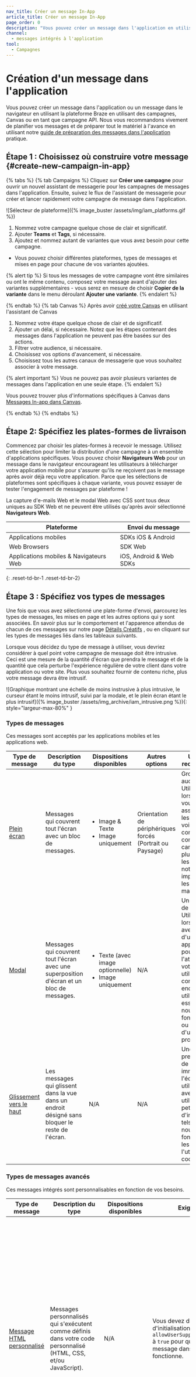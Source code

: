```yaml
---
nav_title: Créer un message In-App
article_title: Créer un message In-App
page_order: 0
description: "Vous pouvez créer un message dans l'application en utilisant la plateforme Braze en utilisant des campagnes, Canvas, ou en tant que campagne API. Cet article vous guidera tout au long de ce processus."
channel:
  - messages intégrés à l'application
tool:
  - Campagnes
---
```


# Création d'un message dans l'application

Vous pouvez créer un message dans l'application ou un message dans le navigateur en utilisant la plateforme Braze en utilisant des campagnes, Canvas ou en tant que campagne API. Nous vous recommandons vivement de planifier vos messages et de préparer tout le matériel à l'avance en utilisant notre [guide de préparation des messages dans l'application]({{site.baseurl}}/user_guide/message_building_by_channel/in-app_messages/best_practices/) pratique.

## Étape 1 : Choisissez où construire votre message {#create-new-campaign-in-app}

{% tabs %}
  {% tab Campaigns %}
  Cliquez sur __Créer une campagne__ pour ouvrir un nouvel assistant de messagerie pour les campagnes de messages dans l'application. Ensuite, suivez le flux de l'assistant de messagerie pour créer et lancer rapidement votre campagne de message dans l'application.

  ![Sélecteur de plateforme]({% image_buster /assets/img/iam_platforms.gif %})

1. Nommez votre campagne quelque chose de clair et significatif.
2. Ajouter __Teams__ et __Tags__, si nécessaire.
3. Ajoutez et nommez autant de variantes que vous avez besoin pour cette campagne.
  - Vous pouvez choisir différentes plateformes, types de messages et mises en page pour chacune de vos variantes ajoutées.

  {% alert tip %}
Si tous les messages de votre campagne vont être similaires ou ont le même contenu, composez votre message avant d'ajouter des variantes supplémentaires - vous serez en mesure de choisir **Copier de la variante** dans le menu déroulant **Ajouter une variante**.
{% endalert %}

 {% endtab %}
 {% tab Canvas %}
 Après avoir [créé votre Canvas]({{site.baseurl}}/user_guide/engagement_tools/canvas/create_a_canvas/create_a_canvas/) en utilisant l'assistant de Canvas

1. Nommez votre étape quelque chose de clair et de significatif.
2. Ajouter un délai, si nécessaire. Notez que les étapes contenant des messages dans l'application ne peuvent pas être basées sur des actions.
3. Filtrer votre audience, si nécessaire.
4. Choisissez vos options d'avancement, si nécessaire.
5. Choisissez tous les autres canaux de messagerie que vous souhaitez associer à votre message.

{% alert important %}
Vous ne pouvez pas avoir plusieurs variantes de messages dans l'application en une seule étape.
{% endalert %}

Vous pouvez trouver plus d'informations spécifiques à Canvas dans [Messages In-app dans Canvas]({{site.baseurl}}/user_guide/engagement_tools/canvas/create_a_canvas/in-app_messages_in_canvas/).

{% endtab %}
{% endtabs %}

## Étape 2: Spécifiez les plates-formes de livraison

Commencez par choisir les plates-formes à recevoir le message. Utilisez cette sélection pour limiter la distribution d'une campagne à un ensemble d'applications spécifiques. Vous pouvez choisir __Navigateurs Web__ pour un message dans le navigateur encourageant les utilisateurs à télécharger votre application mobile pour s'assurer qu'ils ne reçoivent pas le message après avoir déjà reçu votre application. Parce que les sélections de plateformes sont spécifiques à chaque variante, vous pouvez essayer de tester l'engagement de messages par plateforme !

La capture d'e-mails Web et le modal Web avec CSS sont tous deux uniques au SDK Web et ne peuvent être utilisés qu'après avoir sélectionné __Navigateurs Web__.

| Plateforme                             | Envoi du message        |
| -------------------------------------- | ----------------------- |
| Applications mobiles                   | SDKs iOS & Android      |
| Web Browsers                           | SDK Web                 |
| Applications mobiles & Navigateurs Web | iOS, Android & Web SDKs |
{: .reset-td-br-1 .reset-td-br-2}

## Étape 3 : Spécifiez vos types de messages

Une fois que vous avez sélectionné une plate-forme d'envoi, parcourez les types de messages, les mises en page et les autres options qui y sont associées. En savoir plus sur le comportement et l'apparence attendus de chacun de ces messages sur notre page [Détails Créatifs]({{site.baseurl}}/user_guide/message_building_by_channel/in-app_messages/creative_details/) , ou en cliquant sur les types de messages liés dans les tableaux suivants.

Lorsque vous décidez du type de message à utiliser, vous devriez considérer à quel point votre campagne de message doit être intrusive. Ceci est une mesure de la quantité d'écran que prendra le message et de la quantité que cela perturbe l'expérience régulière de votre client dans votre application ou votre site. Plus vous souhaitez fournir de contenu riche, plus votre message devra être intrusif.

![Graphique montrant une échelle de moins instrusive à plus intrusive, le curseur étant le moins intrusif, suivi par la modale, et le plein écran étant le plus intrusif]({% image_buster /assets/img_archive/iam_intrusive.png %}){: style="largeur-max-80%" }

### Types de messages

Ces messages sont acceptés par les applications mobiles et les applications web.

<style type="text/css">
.tg td{word-break:normal;}
.tg th{word-break:normal;}
</style>

<table class="tg">
<thead>
  <tr>
    <th>Type de message</th>
    <th>Description du type</th>
    <th>Dispositions disponibles</th>
    <th>Autres options</th>
    <th>Utilisation recommandée</th>
  </tr>
</thead>
<tbody>
  <tr>
    <td><a href='/docs/user_guide/message_building_by_channel/in-app_messages/creative_details/fullscreen'>Plein écran</a></td>
    <td>Messages qui couvrent tout l'écran avec un bloc de messages.</td>
    <td>
      <ul>
      <li>Image & Texte</li>
      <li>Image uniquement</li>
      </ul>
    </td>
    <td>Orientation de périphériques forcés (Portrait ou Paysage)</td>
    <td>Gros et audacieux! Utilisez lorsque vous voulez vous assurer que les utilisateurs voient votre contenu, comme vos campagnes les plus critiques, les notifications importantes ou les promotions massives.</td>
  </tr>
  <tr>
    <td><a href='/docs/user_guide/message_building_by_channel/in-app_messages/creative_details/modal'>Modal</a></td>
    <td>Messages qui couvrent tout l'écran avec une superposition d'écran et un bloc de messages.</td>
    <td>
      <ul>
      <li>Texte (avec image optionnelle)</li>
      <li>Image uniquement</li>
      </ul>
    </td>
    <td>N/A</td>
    <td>Un bon point de milieu. Utilisez lorsque vous avez besoin d'une façon apparente pour attirer l'attention de votre utilisateur, comme encourager les utilisateurs à essayer une nouvelle fonctionnalité ou profiter d'une promotion.</td>
  </tr>
  <tr>
    <td><a href='/docs/user_guide/message_building_by_channel/in-app_messages/creative_details/slideup'>Glissement vers le haut</a></td>
    <td>Les messages qui glissent dans la vue dans un endroit désigné sans bloquer le reste de l'écran.</td>
    <td>N/A</td>
    <td>N/A</td>
    <td>Unobtrusive: prend le moins de biens immobiliers de l'écran. À utiliser pour avertir les utilisateurs de petits extraits d'information, tels que les nouvelles fonctionnalités, les annonces, l'utilisation des cookies, etc.<br></td>
  </tr>
</tbody>
</table>

### Types de messages avancés

Ces messages intégrés sont personnalisables en fonction de vos besoins.

<table class="tg">
<thead>
  <tr>
    <th>Type de message</th>
    <th>Description du type</th>
    <th>Dispositions disponibles</th>
    <th>Exigences</th>
    <th>Utilisation recommandée</th>
  </tr>
</thead>
<tbody>
  <tr>
    <td><a href='/docs/user_guide/message_building_by_channel/in-app_messages/customize/#custom-html-messages'>Message HTML personnalisé</a></td>
    <td>Messages personnalisés qui s'exécutent comme définis dans votre code personnalisé (HTML, CSS, et/ou JavaScript).</td>
    <td>N/A</td>
    <td>Vous devez définir l'option d'initialisation <span style="white-space: nowrap"><code>allowUserSuppliedJavascript</code></span> à <code>true</code> pour que votre message dans l'application fonctionne.</td>
    <td>C'est une bonne option si vous voulez tous les avantages des IAMs mais que vous avez besoin de fonctionnalités supplémentaires ou pour que l'apparence reste "sur marque". Vous pouvez modifier chaque petit détail du message : police, couleur, forme, taille, boutons, etc. <br><br>Les exemples de cas d'utilisation incluent la demande de commentaires aux utilisateurs, les formulaires de capture d'e-mails ou les messages paginés</td>
  </tr>
  <tr>
    <td><a href='/docs/user_guide/message_building_by_channel/in-app_messages/customize/#email-capture-form'>Formulaire de capture d'email Web</a></td>
    <td>Généralement utilisé pour capturer le courriel du lecteur.</td>
    <td>N/A</td>
    <td>Vous devez définir l'option d'initialisation <span style="white-space: nowrap"><code>allowUserSuppliedJavascript</code></span> à <code>true</code> pour que votre message dans l'application fonctionne.</td>
    <td>Lorsque vous demandez aux utilisateurs de soumettre leur adresse e-mail.</td>
  </tr>
  <tr>
    <td><a href='/docs/user_guide/message_building_by_channel/in-app_messages/customize/#web-modal-css'>Web modal avec CSS</a></td>
    <td>Messages modaux pour le web avec CSS personnalisables.</td>
    <td>
      <ul>
      <li>Texte (avec image optionnelle)</li>
      <li>Image uniquement</li>
      </ul>
    </td>
    <td>N/A</td>
    <td>Lorsque vous voulez télécharger ou écrire un CSS personnalisé pour créer de la beauté, tout autour de la messagerie personnalisée. </td>
  </tr>
</tbody>
</table>

{% alert important %}
Si Braze détecte que vous n'avez pas de bouton de fermeture ou de rejet inclus dans votre code, nous vous demanderons d'en ajouter un. Pour votre commodité, nous avons fourni un snippet que vous pouvez copier et coller dans votre code : `<a href= "appboy://close">X</a>`.
{% endalert %}

## Étape 4 : Composer un message dans l'application

L'onglet **Composer** vous permet de modifier tous les aspects du contenu et du comportement de votre message.

!\[Composez votre message dans l'application\]\[24\]

Le contenu de l'onglet Composer varie selon les options que vous avez choisies lors de l'étape précédente, mais peut inclure l'une des options ci-dessous :

| Contenus                               | Options                                                                                                                                                      | Libellé                                                                                                                                                                                                                                                                                                            |
| -------------------------------------- | ------------------------------------------------------------------------------------------------------------------------------------------------------------ | ------------------------------------------------------------------------------------------------------------------------------------------------------------------------------------------------------------------------------------------------------------------------------------------------------------------ |
| Langue                                 | Consultez notre [liste complète des langues disponibles][18].                                                                                                | Cliquez sur __Ajouter des langues__ et sélectionnez les langues désirées dans la liste fournie. Ceci insérera Liquid dans votre message. Nous vous recommandons de sélectionner vos langues avant d'écrire votre contenu afin que vous puissiez renseigner votre texte où il appartient dans le Liquid.            |
| Image                                  | __Télécharger l'image__, __choisissez un badge__, ou utilisez __Font Awesome__.                                                                              | Le cas échéant, cliquez sur __Include Image__ ou __Upload Image__ et suivez les instructions présentées. Chaque type de message et plate-forme peut avoir ses propres proportions et exigences suggérées - assurez-vous de vérifier ce qui est avant de mettre en service ou de faire une image à partir de zéro ! |
| Texte du bouton & Comportement du clic | Ajoutez jusqu'à deux [boutons](#buttons).                                                                                                                    | Vous pouvez créer et modifier le texte et la couleur des boutons personnalisés. Vous pouvez également ajouter le lien des conditions d'utilisation dans les formulaires de capture d'e-mails Web.                                                                                                                  |
| Options de l'appareil                  | Restreindre l'envoi aux appareils iOS uniquement.                                                                                                            | Cliquez sur __Changer de__ et cochez la case comme vous le souhaitez.                                                                                                                                                                                                                                              |
| Options de fermeture du message        | __Rejeter automatiquement__ ou __Attendre pour l'utilisateur Swipe ou Touchez__.                                                                             | __Rejeter automatiquement__ vous permet de sélectionner combien de secondes le message restera à l'écran. __Attendez que l'utilisateur Swipe ou Touch__ nécessite une option de renvoi ou de fermeture.                                                                                                            |
| En-tête & Texte du corps               | Copie entièrement personnalisée (souvent avec des capacités HTML personnalisées) avec les options pour inclure Liquid et d'autres types de personnalisation. | Certains types de messages n'ont pas besoin et ne demandent donc pas d'en-têtes.                                                                                                                                                                                                                                   |
| Position                               | __Du bas de l'écran des applications__ ou __du haut de l'écran des applications__.                                                                           | Ceci n'existe que dans le constructeur de messages Universal Slideup.                                                                                                                                                                                                                                              |
| HTML & Actifs                          | Complètement personnalisé via téléchargement, URL, ou copier et coller.                                                                                      | Copiez et collez du HTML dans l'espace disponible et téléchargez vos ressources via ZIP.                                                                                                                                                                                                                           |
| Placeholder de saisie d'email          | Copie personnalisée.                                                                                                                                         | Ceci est utilisé uniquement dans le formulaire de capture de courriel Web et dirigera vos utilisateurs à entrer le contenu désiré dans l'espace.                                                                                                                                                                   |
{: .reset-td-br-1 .reset-td-br-2 .reset-td-br-3}

### Paramètres supplémentaires

#### Boutons {#buttons}

Lorsqu'il est disponible pour votre type de message, vous pouvez avoir jusqu'à deux boutons sous votre corps de texte.

![Primaire_Secondaire]({% image_buster /assets/img/primary-secondary-buttons.png %}){: height="40%" width="40%"}

Si vous choisissez d'utiliser un seul bouton, il s'ajuste automatiquement pour prendre en charge l'espace disponible au bas de votre message au lieu de laisser de la place à un bouton supplémentaire.

{% alert tip %}
  Si vous décidez de formater ces boutons avec vos propres couleurs, nous vous recommandons d'utiliser le bouton 2 pour votre résultat préféré. En d'autres termes, si vous voulez que votre utilisateur clique sur un bouton plus que l'autre, assurez-vous qu'il est sur la droite. Le bouton droit a souvent affiché un meilleur potentiel pour être cliqué, surtout si elle a une couleur quelque peu contrastée ou autrement distincte du reste du message. Ceci n'est mis en évidence que lorsque le bouton de gauche se fond plus visuellement avec le message.
{% endalert %}

#### Générations

Braze a trois générations de messages dans l'application disponibles. Vous pouvez affiner les appareils sur lesquels vos messages doivent être envoyés, en fonction de la génération qu'ils supportent, dans la section [Aperçu]({{site.baseurl}}/user_guide/message_building_by_channel/in-app_messages/testing/) lors de la composition de votre message dans l'application.

!\[In-App_Messages_Generations\]\[2\]{: height="50%" width="50%"}

Selon les versions du SDK sur lesquelles vos utilisateurs sont actifs, vous pouvez ou non voir cette option. On ne vous demande de sélectionner une génération que lorsque vous avez des utilisateurs sur plus d'une génération.

{% détails Qu'est-ce qu'une génération ? %}
Une Génération est définie comme une collection de versions SDK qui contiennent un grand nombre de mises à jour majeures. Par exemple, la Génération 3 est la dernière qui englobe les dernières mises à jour de style.

En sélectionnant __Envoyer à toutes les générations qui supportent ce message__, Braze livrera aux utilisateurs qui peuvent recevoir n'importe quelle forme de message. Par exemple, si vous avez des utilisateurs sur les trois générations, un modal sera livré aux utilisateurs sur les générations 2 et 3, car la génération 1 ne prend pas en charge les modaux. Le message sera différent pour vos deux groupes d'utilisateurs : les utilisateurs de la génération 3 recevront le message dans les derniers styles, tandis que les utilisateurs de Generation 2 verront les anciens styles (différences cosmétiques et absence de bordure de bouton).

Vous pouvez effacer la case à cocher __Envoyer à toutes les générations qui prennent en charge ce message__ et sélectionner __Envoyer uniquement aux utilisateurs à la génération 3 (la dernière)__ si vous ne voulez pas permettre aux utilisateurs de recevoir les anciens styles de message. Les utilisateurs de la génération 3 seront les seuls à recevoir le message.
{% enddetails %}

## Étape 5 : Stylez votre message dans l'application

L'onglet **Style** vous permet d'ajuster tous les aspects visuels de votre message. Téléchargez une image ou un badge, ou choisissez une icône de badge pré-conçue. Modifiez les couleurs du texte de l'en-tête et du corps, des boutons et de l'arrière-plan en sélectionnant une palette ou en saisissant un code hexadécimal, RGB ou HSB.

Le contenu de l'onglet **Style** varie en fonction des options de message que vous avez choisies lors de la dernière étape. mais peut inclure l'une des options ci-dessous:

| Formatage en cours                              | Input                                                           | Libellé                                                                                                                                                                                                                                               |
| ----------------------------------------------- | --------------------------------------------------------------- | ----------------------------------------------------------------------------------------------------------------------------------------------------------------------------------------------------------------------------------------------------- |
| Profil de couleur                               | Appliquer à partir de la galerie de modèles de messages In-App. | Cliquez sur __Appliquer le modèle__ et sélectionnez dans la galerie. Ensuite, cliquez sur __Enregistrer__.                                                                                                                                            |
| Alignement du texte                             | À gauche, au centre ou à droite.                                | Uniquement disponible pour les nouvelles versions de Braze SDK.                                                                                                                                                                                       |
| En-tête                                         | Code de couleur HEX.                                            | La couleur HEX de votre choix s'affiche. Vous pourrez également choisir l'opacité de la couleur.                                                                                                                                                      |
| Texte du texte                                  | Code de couleur HEX.                                            | La couleur HEX de votre choix s'affiche. Vous pourrez également choisir l'opacité de la couleur.                                                                                                                                                      |
| Boutons                                         | Code de couleur HEX.                                            | Les couleurs HEX de votre choix s'affichent. Vous pourrez également choisir l'opacité des couleurs. Vous pouvez choisir les couleurs pour : l'arrière-plan du message de fermeture ainsi que l'arrière-plan de chaque bouton, le texte et la bordure. |
| Bordure du bouton                               | Code de couleur HEX.                                            | Nouveau! Cela vous permettra de définir vos boutons principaux et secondaires. Nous vous suggérons des boutons avec des couleurs contrastées.                                                                                                         |
| Couleur d'arrière-plan                          | Code de couleur HEX.                                            | La couleur HEX de votre choix s'affiche. Vous pourrez également choisir l'opacité de la couleur. Ceci est l'arrière-plan de l'ensemble du message et s'affichera clairement derrière votre corps texte.                                               |
| Superposition d'écran                           | Code de couleur HEX.                                            | La couleur HEX de votre choix s'affiche. Vous pourrez également choisir l'opacité de la couleur. Uniquement disponible pour les nouvelles versions de Braze SDK. Voici le cadre autour de l'ensemble du message.                                      |
| Chevron ou autre option de message de fermeture | Code de couleur HEX.                                            | La couleur HEX de votre choix s'affiche. Vous pourrez également choisir l'opacité de la couleur.                                                                                                                                                      |
{: .reset-td-br-1 .reset-td-br-2 .reset-td-br-3}

Toujours [prévisualiser et tester]({{site.baseurl}}/user_guide/message_building_by_channel/in-app_messages/testing/) votre message avant l'envoi.

{% alert important %}
Certains types de messages dans l'application n'ont pas l'option pour le style au-delà du téléchargement de HTML personnalisé (et/ou CSS et/ou JavaScript) et d'actifs via ZIP, comme décrit dans les étapes ci-dessus. [Web Modal avec CSS]({{site.baseurl}}/user_guide/message_building_by_channel/in-app_messages/customize/#web-modal-css) vous permet de télécharger ou d'écrire des CSS personnalisés pour créer de la beauté, tout autour de la messagerie personnalisée.
{% endalert %}

## Étape 6 : Configurer des paramètres supplémentaires

### Paires clé-valeur

Ajouter [paires clé-valeur][19] pour envoyer des champs personnalisés supplémentaires aux appareils utilisateurs.

### Réévaluer l'éligibilité de la campagne et la liquidité

Dans certains scénarios, vous pouvez vouloir réévaluer l'éligibilité d'un utilisateur qui déclenche un message dans l'application à afficher. Des exemples incluent des campagnes qui ciblent un attribut personnalisé qui change fréquemment ou des messages qui devraient refléter toute modification de profil de dernière minute.

!\[Réévaluer l'adhésion IAM \]\[27\]

Lorsque vous sélectionnez **Ré-évaluer l'éligibilité de la campagne avant d'afficher**, une demande supplémentaire sera faite à Braze pour confirmer que l'utilisateur est toujours éligible pour ce message avant l'envoi. De plus, toutes les variables [Liquid][25] ou [Contenu Connecté][26] seront gabarites à ce moment-là avant que le message ne soit affiché.

{% alert note %}
L'activation de cette option entraînera un léger délai (< 100 ms) entre le moment où un utilisateur déclenche un message dans l'application et le moment où le message est affiché en raison de l'admissibilité ajoutée et de la demande de template. <br><br> N'utilisez pas cette option pour les messages qui peuvent être déclenchés lorsqu'un utilisateur est hors ligne ou quand l'éligibilité et la réévaluation Liquid ne sont pas requises.
{% endalert %}

## Étape 7 : Construisez le reste de votre campagne ou Canvas

Construisez le reste de votre campagne ou de Canvas ; voir les sections ci-dessous pour de plus amples conseils sur la meilleure façon d'utiliser nos outils pour construire des messages dans l'application. Pour plus d'informations sur les options de messagerie spécifiques à Canvas dans l'application, comme l'expiration et les étapes, reportez-vous à [Messages In-app dans Canvas][16].

### Déclenchement

Sélectionnez l'action dont vous souhaitez déclencher votre message, ainsi que les heures de début et de fin pour votre campagne ou Canvas.

{% alert important %}
Veuillez noter que si vous avez l'intention de déclencher votre message dans l'application basé sur un événement personnalisé, cet événement personnalisé doit être envoyé via le SDK.
{% endalert %}

![Planifier]({% image_buster /assets/img_archive/in_app_schedule.png %}){: style="largeur-max-80%"}

L'envoi de messages dans l'application est entièrement basé sur les déclencheurs d'action suivants :
- Faire un achat
- Ouverture de l'app/page web
- Effectuer un événement personnalisé (ne fonctionne qu'avec les événements envoyés via le SDK)
- Ouverture d'un message push spécifique
- Planifier automatiquement les campagnes à envoyer à un certain moment par rapport à l'heure locale de chacun de vos utilisateurs.
- Les messages peuvent également être configurés pour se reproduire sur une base journalière, hebdomadaire (optionnellement sur certains jours) ou mensuelle.

Une date et une heure de début doivent être sélectionnées ; cependant, une date de fin est facultative. Une date de fin empêchera ce message spécifique dans l'application d'apparaître sur les appareils après la date/heure spécifiée.

Veuillez vous référer à notre documentation de développeurs pour [déclencher un événement côté serveur]({{site.baseurl}}/developer_guide/platform_integration_guides/web/in-app_messaging/in-app_message_delivery/) et [envoyer des messages locaux dans l'application]({{site.baseurl}}/developer_guide/platform_integration_guides/web/in-app_messaging/in-app_message_delivery/#local-in-app-messages).

#### Déclenchement en ligne vs. hors ligne

Les messages intégrés fonctionnent en envoyant le message et se déclenche sur l'appareil de l'utilisateur. Une fois que les messages intégrés sont sur un appareil, il attend de s'afficher jusqu'à ce que la condition de déclenchement soit remplie. Si les messages dans l'application sont déjà mis en cache sur l'appareil de l'utilisateur, vous pouvez même déclencher des messages dans l'application hors ligne sans connexion à Braze (par exemple, en mode avion).

{% alert important %}
Une fois qu'une campagne de message intégré a été arrêtée, il se peut que certains utilisateurs aient déjà reçu le message mais ne l'ont pas vu parce qu'ils n'ont pas ouvert votre application. Ces utilisateurs verront toujours votre message dans l'application et seront considérés comme une impression unique, même après l'arrêt de votre campagne.
{% endalert %}

### Prioriser

{% tabs %}
{% tab Campaigns %}

Enfin, une fois que vous aurez sélectionné l'action déclenchée par le message dans l'application, vous devriez également définir une priorité. Si deux messages sont déclenchés par la même action, les messages de haute priorité seront programmés pour apparaître sur les appareils des utilisateurs avant les messages avec des priorités plus faibles.

![Priorité de l'événement]({% image_buster /assets/img_archive/prioritization_options.png %}){: style="largeur-max-80%"}

Les options hautes, moyennes et basses pour les priorités de messages déclenchés sont des segments, et comme cela plusieurs messages peuvent avoir la même priorité sélectionnée. Pour définir des priorités dans ces segments, cliquez sur __Définir la priorité exacte__, et vous serez en mesure de faire glisser et déposer des campagnes pour les ordonner avec la bonne priorité.

![Priorisation du seau]({% image_buster /assets/img_archive/bucket_prioritization.png %}){: style="largeur-max-70%"}

{% endtab %}
{% tab Canvas %}

Un client peut déclencher deux messages dans l'application en même temps sur votre Canvas Lorsque cela se produit, Braze suivra l'ordre de priorité ci-dessous pour déterminer quel message dans l'application est affiché. Faites glisser les différentes étapes de Canvas pour réorganiser leur priorité. Par défaut, les étapes précédentes dans une variante de Canvas s'afficheront avant les étapes suivantes.

![priorité_étape]({% image_buster /assets/img_archive/step_priority.png %}){: style="largeur-max-80%"}

Naviguez vers **Envoyer les paramètres** de la section Canvas pour prioriser les messages dans l'application à partir d'un Canvas par rapport aux messages dans l'application provenant d'autres Canvases et campagnes.

Par défaut, la priorité de l'étape Canvas est définie sur médium, les étapes les plus récentes ayant la priorité relative la plus élevée. Les priorités au niveau de la toile et de la campagne sont également par défaut, avec la priorité relative la plus élevée par défaut par rapport aux éléments les plus récemment créés.

![priorité_canas]({% image_buster /assets/img_archive/canvas_priority.png %}){: style="largeur-max-70%"}

{% endtab %}
{% endtabs %}

### Target segment

Ensuite, vous devez choisir le segment cible dans le menu déroulant. Vous recevez automatiquement un instantané de ce à quoi ressemble cette population approximative de segments. Gardez à l'esprit que l'adhésion exacte au segment est toujours calculée juste avant l'envoi du message.

![Target Page]({% image_buster /assets/img_archive/target_page.png %}){: style="largeur-max:50%"}

{% alert note %}
S'il y a un délai à l'étape de message dans l'application, l'adhésion au segment sera évaluée après le délai. Si l'utilisateur est éligible, le message dans l'application sera synchronisé lors de la prochaine session disponible.
{% endalert %}

### Événements de conversion

Braze vous permet de suivre la fréquence à laquelle les utilisateurs effectuent des actions spécifiques (événements de conversion) après avoir reçu une campagne. Vous pouvez spécifier l'une des actions suivantes en tant qu'événement de conversion:

- Ouvre l'application
- Fait un achat (peut être un achat générique ou un article spécifique)
- Effectue un événement spécifique personnalisé

Vous pouvez autoriser jusqu'à une fenêtre de 30 jours au cours de laquelle une conversion sera comptée si l'utilisateur prend l'action spécifiée.

![Événement de conversion]({% image_buster /assets/img_archive/conversion_event_selection.png %}){: style="largeur-max:50%"}

> Une fois que vous avez fini de construire la dernière de votre campagne ou de Canvas, révisez ses détails, puis envoyez-le!

## Limites de campagne de messages actifs dans l'application

Le braze valorise la fiabilité et la vitesse. Tout comme nous vous suggérons d'envoyer uniquement les données dont vous avez besoin à Braze, Nous vous recommandons également de désactiver toutes les campagnes qui n'ajoutent plus aucune valeur à votre marque.

Le traitement des campagnes de messages dans l'application basée sur des actions qui sont toujours dans un état actif mais qui n'envoient plus de messages ou qui ne sont plus nécessaires ralentit la performance globale des services Braze pour vous et d'autres clients. Ce délai supplémentaire est nécessaire pour traiter ces nombreuses campagnes d'inactivité signifie que tous les messages dans l'application prendront plus de temps à apparaître sur les appareils de l'utilisateur final, qui affecte l'expérience de l'utilisateur final.

Il y a une limite de 200 campagnes de messages dans l'application par action par groupe d'applications afin d'optimiser la vitesse de livraison des messages et d'éviter les délais d'attente.

Le nombre de 200 comprend des campagnes IAM actives qui n'ont pas encore atteint l'heure de fin et celles qui n'ont pas de date de fin. Les campagnes IAM actives qui ont passé leurs heures de fin ne seront pas comptées. Le client moyen de Braze a un total de 26 campagnes actives à la fois — il est donc peu probable que cette limitation vous impacte.
[2]: {% image_buster /assets/img/iam-generations.gif %} [24]: {% image_buster /assets/img/iam_compose.gif %} [27]: {% image_buster /assets/img_archive/re-evaluate-iam-membership.png %}

[16]: {{site.baseurl}}/user_guide/engagement_tools/canvas/create_a_canvas/in-app_messages_in_canvas/
[18]: {{site.baseurl}}/developer_guide/platform_integration_guides/android/advanced_use_cases/localization/#languages-supported
[19]: {{site.baseurl}}/user_guide/personalization_and_dynamic_content/key_value_pairs/
[25]: {{site.baseurl}}/user_guide/personalization_and_dynamic_content/liquid/
[26]: {{site.baseurl}}/user_guide/personalization_and_dynamic_content/connected_content/
